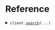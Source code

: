 # Reference
<details><summary><code>client.<a href="src/seed/client.py">search</a>(...)</code></summary>
<dl>
<dd>

#### 🔌 Usage

<dl>
<dd>

<dl>
<dd>

```python
from seed import SeedApi

client = SeedApi(
    base_url="https://yourhost.com/path/to/api",
)
client.search()

```
</dd>
</dl>
</dd>
</dl>

#### ⚙️ Parameters

<dl>
<dd>

<dl>
<dd>

**filter:** `typing.Optional[SearchRequestFilter]` 
    
</dd>
</dl>

<dl>
<dd>

**sort:** `typing.Optional[SearchRequestSort]` 
    
</dd>
</dl>

<dl>
<dd>

**limit:** `typing.Optional[int]` 
    
</dd>
</dl>

<dl>
<dd>

**after:** `typing.Optional[SearchRequestAfter]` 
    
</dd>
</dl>

<dl>
<dd>

**tags:** `typing.Optional[typing.Union[str, typing.Sequence[str]]]` 
    
</dd>
</dl>

<dl>
<dd>

**request_options:** `typing.Optional[RequestOptions]` — Request-specific configuration.
    
</dd>
</dl>
</dd>
</dl>


</dd>
</dl>
</details>

